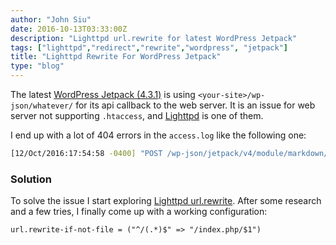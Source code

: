 ```yaml
---
author: "John Siu"
date: 2016-10-13T03:33:00Z
description: "Lighttpd url.rewrite for latest WordPress Jetpack"
tags: ["lighttpd","redirect","rewrite","wordpress", "jetpack"]
title: "Lighttpd Rewrite For WordPress Jetpack"
type: "blog"
---
```


The latest [WordPress Jetpack (4.3.1)](//wordpress.org/plugins/jetpack/) is using `<your-site>/wp-json/whatever/` for its api callback to the web server. It is an issue for web server not supporting `.htaccess`, and [Lighttpd](//redmine.lighttpd.net) is one of them.
<!--more-->

I end up with a lot of 404 errors in the `access.log` like the following one:

```sh
[12/Oct/2016:17:54:58 -0400] "POST /wp-json/jetpack/v4/module/markdown/active HTTP/1.1" 404
```

### Solution

To solve the issue I start exploring [Lighttpd url.rewrite](//redmine.lighttpd.net/projects/1/wiki/docs_modrewrite). After some research and a few tries, I finally come up with a working configuration:

```lighttpd
url.rewrite-if-not-file = ("^/(.*)$" => "/index.php/$1")
```
